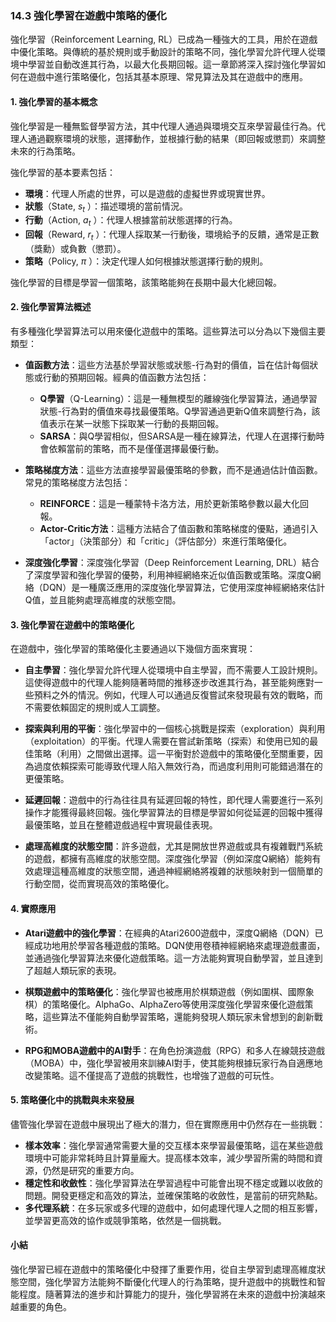 ### 14.3 強化學習在遊戲中策略的優化

強化學習（Reinforcement Learning, RL）已成為一種強大的工具，用於在遊戲中優化策略。與傳統的基於規則或手動設計的策略不同，強化學習允許代理人從環境中學習並自動改進其行為，以最大化長期回報。這一章節將深入探討強化學習如何在遊戲中進行策略優化，包括其基本原理、常見算法及其在遊戲中的應用。

#### 1. 強化學習的基本概念

強化學習是一種無監督學習方法，其中代理人通過與環境交互來學習最佳行為。代理人通過觀察環境的狀態，選擇動作，並根據行動的結果（即回報或懲罰）來調整未來的行為策略。

強化學習的基本要素包括：
- **環境**：代理人所處的世界，可以是遊戲的虛擬世界或現實世界。
- **狀態**（State,  $`s_t`$ ）：描述環境的當前情況。
- **行動**（Action,  $`a_t`$ ）：代理人根據當前狀態選擇的行為。
- **回報**（Reward,  $`r_t`$ ）：代理人採取某一行動後，環境給予的反饋，通常是正數（獎勳）或負數（懲罰）。
- **策略**（Policy,  $`\pi`$ ）：決定代理人如何根據狀態選擇行動的規則。

強化學習的目標是學習一個策略，該策略能夠在長期中最大化總回報。

#### 2. 強化學習算法概述

有多種強化學習算法可以用來優化遊戲中的策略。這些算法可以分為以下幾個主要類型：

- **值函數方法**：這些方法基於學習狀態或狀態-行為對的價值，旨在估計每個狀態或行動的預期回報。經典的值函數方法包括：
  - **Q學習**（Q-Learning）：這是一種無模型的離線強化學習算法，通過學習狀態-行為對的價值來尋找最優策略。Q學習通過更新Q值來調整行為，該值表示在某一狀態下採取某一行動的長期回報。
  - **SARSA**：與Q學習相似，但SARSA是一種在線算法，代理人在選擇行動時會依賴當前的策略，而不是僅僅選擇最優行動。

- **策略梯度方法**：這些方法直接學習最優策略的參數，而不是通過估計值函數。常見的策略梯度方法包括：
  - **REINFORCE**：這是一種蒙特卡洛方法，用於更新策略參數以最大化回報。
  - **Actor-Critic方法**：這種方法結合了值函數和策略梯度的優點，通過引入「actor」（決策部分）和「critic」（評估部分）來進行策略優化。

- **深度強化學習**：深度強化學習（Deep Reinforcement Learning, DRL）結合了深度學習和強化學習的優勢，利用神經網絡來近似值函數或策略。深度Q網絡（DQN）是一種廣泛應用的深度強化學習算法，它使用深度神經網絡來估計Q值，並且能夠處理高維度的狀態空間。

#### 3. 強化學習在遊戲中的策略優化

在遊戲中，強化學習的策略優化主要通過以下幾個方面來實現：

- **自主學習**：強化學習允許代理人從環境中自主學習，而不需要人工設計規則。這使得遊戲中的代理人能夠隨著時間的推移逐步改進其行為，甚至能夠應對一些預料之外的情況。例如，代理人可以通過反復嘗試來發現最有效的戰略，而不需要依賴固定的規則或人工調整。

- **探索與利用的平衡**：強化學習中的一個核心挑戰是探索（exploration）與利用（exploitation）的平衡。代理人需要在嘗試新策略（探索）和使用已知的最佳策略（利用）之間做出選擇。這一平衡對於遊戲中的策略優化至關重要，因為過度依賴探索可能導致代理人陷入無效行為，而過度利用則可能錯過潛在的更優策略。

- **延遲回報**：遊戲中的行為往往具有延遲回報的特性，即代理人需要進行一系列操作才能獲得最終回報。強化學習算法的目標是學習如何從延遲的回報中獲得最優策略，並且在整體遊戲過程中實現最佳表現。

- **處理高維度的狀態空間**：許多遊戲，尤其是開放世界遊戲或具有複雜戰鬥系統的遊戲，都擁有高維度的狀態空間。深度強化學習（例如深度Q網絡）能夠有效處理這種高維度的狀態空間，通過神經網絡將複雜的狀態映射到一個簡單的行動空間，從而實現高效的策略優化。

#### 4. 實際應用

- **Atari遊戲中的強化學習**：在經典的Atari2600遊戲中，深度Q網絡（DQN）已經成功地用於學習各種遊戲的策略。DQN使用卷積神經網絡來處理遊戲畫面，並通過強化學習算法來優化遊戲策略。這一方法能夠實現自動學習，並且達到了超越人類玩家的表現。

- **棋類遊戲中的策略優化**：強化學習也被應用於棋類遊戲（例如圍棋、國際象棋）的策略優化。AlphaGo、AlphaZero等使用深度強化學習來優化遊戲策略，這些算法不僅能夠自動學習策略，還能夠發現人類玩家未曾想到的創新戰術。

- **RPG和MOBA遊戲中的AI對手**：在角色扮演遊戲（RPG）和多人在線競技遊戲（MOBA）中，強化學習被用來訓練AI對手，使其能夠根據玩家行為自適應地改變策略。這不僅提高了遊戲的挑戰性，也增強了遊戲的可玩性。

#### 5. 策略優化中的挑戰與未來發展

儘管強化學習在遊戲中展現出了極大的潛力，但在實際應用中仍然存在一些挑戰：
- **樣本效率**：強化學習通常需要大量的交互樣本來學習最優策略，這在某些遊戲環境中可能非常耗時且計算量龐大。提高樣本效率，減少學習所需的時間和資源，仍然是研究的重要方向。
- **穩定性和收斂性**：強化學習算法在學習過程中可能會出現不穩定或難以收斂的問題。開發更穩定和高效的算法，並確保策略的收斂性，是當前的研究熱點。
- **多代理系統**：在多玩家或多代理的遊戲中，如何處理代理人之間的相互影響，並學習更高效的協作或競爭策略，依然是一個挑戰。

#### 小結

強化學習已經在遊戲中的策略優化中發揮了重要作用，從自主學習到處理高維度狀態空間，強化學習方法能夠不斷優化代理人的行為策略，提升遊戲中的挑戰性和智能程度。隨著算法的進步和計算能力的提升，強化學習將在未來的遊戲中扮演越來越重要的角色。
